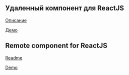 ## Удаленный компонент для ReactJS

[Описание](ru.md)

[Демо](http://volodalexey.github.io/react-remote-component)

## Remote component for ReactJS

[Readme](en.md)

[Demo](http://volodalexey.github.io/react-remote-component)